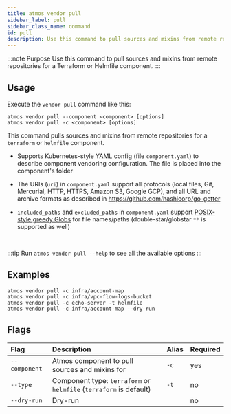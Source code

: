 ```yaml
---
title: atmos vendor pull
sidebar_label: pull
sidebar_class_name: command
id: pull
description: Use this command to pull sources and mixins from remote repositories for a Terraform or Helmfile component.
---
```


:::note Purpose
Use this command to pull sources and mixins from remote repositories for a Terraform or Helmfile component.
:::

## Usage

Execute the `vendor pull` command like this:

```shell
atmos vendor pull --component <component> [options]
atmos vendor pull -c <component> [options]
```

This command pulls sources and mixins from remote repositories for a `terraform` or `helmfile` component.

- Supports Kubernetes-style YAML config (file `component.yaml`) to describe component vendoring configuration. The file is placed into the component's
  folder

- The URIs (`uri`) in `component.yaml` support all protocols (local files, Git, Mercurial, HTTP, HTTPS, Amazon S3, Google GCP), and all URL and
  archive formats as described in https://github.com/hashicorp/go-getter

- `included_paths` and `excluded_paths` in `component.yaml` support [POSIX-style greedy Globs](https://en.wikipedia.org/wiki/Glob_(programming)) for
  file names/paths (double-star/globstar `**` is supported as well)

<br/>

:::tip
Run `atmos vendor pull --help` to see all the available options
:::

## Examples

```shell
atmos vendor pull -c infra/account-map
atmos vendor pull -c infra/vpc-flow-logs-bucket
atmos vendor pull -c echo-server -t helmfile
atmos vendor pull -c infra/account-map --dry-run
```

## Flags

| Flag          | Description                                                        | Alias | Required |
|:--------------|:-------------------------------------------------------------------|:------|:---------|
| `--component` | Atmos component to pull sources and mixins for                     | `-c`  | yes      |
| `--type`      | Component type: `terraform` or `helmfile` (`terraform` is default) | `-t`  | no       |
| `--dry-run`   | Dry-run                                                            |       | no       |
